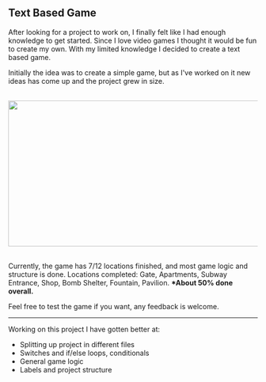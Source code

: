 ﻿## Text Based Game

After looking for a project to work on, I finally felt like I had enough knowledge to get started.
Since I love video games I thought it would be fun to create my own. With my limited knowledge
I decided to create a text based game.

Initially the idea was to create a simple game, but as I've worked on it new ideas has come up and
the project grew in size.

<br><picture>
<img src="https://www.askpython.com/wp-content/uploads/2021/06/text-based-story-game-2048x1152.png.webp" width="525" height="295"/>
</picture><br> &nbsp;

Currently, the game has 7/12 locations finished, and most game logic and structure is done.
Locations completed: Gate, Apartments, Subway Entrance, Shop, Bomb Shelter, Fountain, Pavilion. **\*About 50% done
overall.**

Feel free to test the game if you want, any feedback is welcome.

---

Working on this project I have gotten better at:

- Splitting up project in different files
- Switches and if/else loops, conditionals
- General game logic
- Labels and project structure